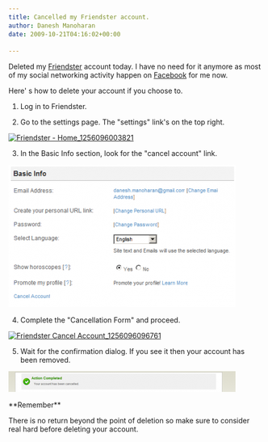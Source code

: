 ```yaml
---
title: Cancelled my Friendster account.
author: Danesh Manoharan
date: 2009-10-21T04:16:02+00:00

---
```

Deleted my [Friendster][1] account today. I have no need for it anymore as most of my social networking activity happen on [Facebook][2] for me now.

Here' s how to delete your account if you choose to.

1. Log in to Friendster.

2. Go to the settings page. The "settings" link's on the top right.

[<img loading="lazy" class="alignnone size-full wp-image-1796" title="Friendster - Home_1256096003821" src="/wp-content/uploads/2009/10/Friendster-Home_1256096003821.png" alt="Friendster - Home_1256096003821" width="375" height="151" />][3]

3. In the Basic Info section, look for the "cancel account" link.

[<img loading="lazy" title="Friendster - Account Settings_1256096041210" src="../wp-content/uploads/2009/10/Friendster-Account-Settings_1256096041210-450x282.png" alt="Friendster - Account Settings_1256096041210" width="450" height="282" />][4]

4. Complete the "Cancellation Form" and proceed.

[<img loading="lazy" class="alignnone size-medium wp-image-1797" title="Friendster Cancel Account_1256096096761" src="/wp-content/uploads/2009/10/Friendster-Cancel-Account_1256096096761-450x756.png" alt="Friendster Cancel Account_1256096096761" width="450" height="756" srcset="/wp-content/uploads/2009/10/Friendster-Cancel-Account_1256096096761-450x756.png 450w, /wp-content/uploads/2009/10/Friendster-Cancel-Account_1256096096761.png 488w" sizes="(max-width: 450px) 100vw, 450px" />][5]

5. Wait for the confirmation dialog. If you see it then your account has been removed.

[<img loading="lazy" title="Friendster Cancel Account_1256096399647" src="../wp-content/uploads/2009/10/Friendster-Cancel-Account_1256096399647-450x41.png" alt="Friendster Cancel Account_1256096399647" width="450" height="41" />][6]

\*\*Remember\*\*

There is no return beyond the point of deletion so make sure to consider real hard before deleting your account.

 [1]: http://friendster.com
 [2]: http://facebook.com
 [3]: /wp-content/uploads/2009/10/Friendster-Home_1256096003821.png
 [4]: ../wp-content/uploads/2009/10/Friendster-Account-Settings_1256096041210.png
 [5]: /wp-content/uploads/2009/10/Friendster-Cancel-Account_1256096096761.png
 [6]: ../wp-content/uploads/2009/10/Friendster-Cancel-Account_1256096399647.png